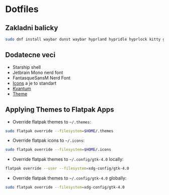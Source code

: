 # Dotfiles
## Zakladni balicky
```bash 
sudo dnf install waybar dunst waybar hyprland hypridle hyprlock kitty gtk-murrine-engine blueman-manager pavucontrol kvantum ngw-look ngw-displays kvantum power-profiles-daemon zsh NetworkManager-wifi zsh-syntax-highlighting zsh-autosuggestions lsd
```
## Dodatecne veci
- Starship shell
- Jetbrain Mono nerd font
- FantasqueSansM Nerd Font
- [Icons](https://github.com/vinceliuice/Tela-icon-theme) a je to standart
- [Kvantum](https://github.com/catppuccin/Kvantum)
- [Theme](https://github.com/Fausto-Korpsvart/Catppuccin-GTK-Theme)

## Applying Themes to Flatpak Apps

- Override flatpak themes to `~/.themes`:

```sh
sudo flatpak override --filesystem=$HOME/.themes
```

- Override flatpak icons to `~/.icons`:

```sh
sudo flatpak override --filesystem=$HOME/.icons
```

- Override flatpak themes to `~/.config/gtk-4.0` locally:

```sh
flatpak override --user --filesystem=xdg-config/gtk-4.0
```

- Override flatpak themes to `~/.config/gtk-4.0` globally:

```sh
sudo flatpak override --filesystem=xdg-config/gtk-4.0
```
